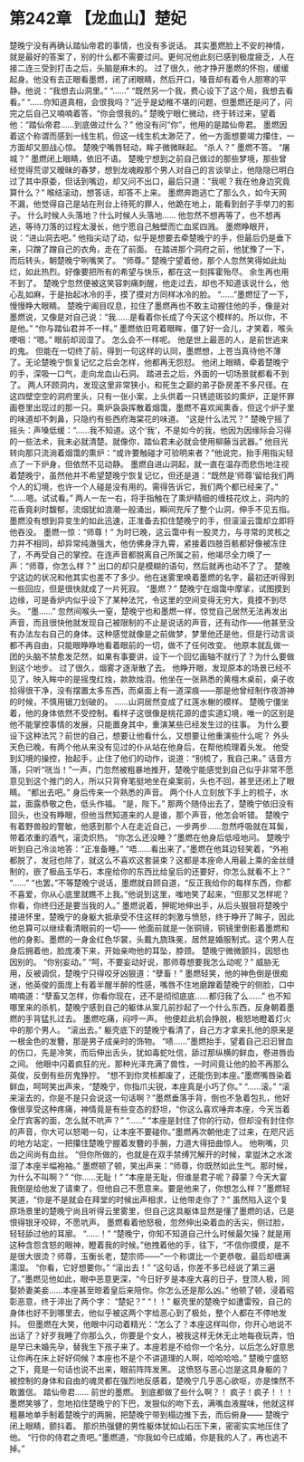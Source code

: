 # 第242章 【龙血山】楚妃
楚晚宁没有再确认踏仙帝君的事情，也没有多说话。
其实墨燃脸上不安的神情，就是最好的答案了，别的什么都不需要过问。更何况他此刻已感到极度疲乏，人在接二连三受到打击之后，头脑是麻木的。
过了很久，他才挣开墨燃的怀抱，缓缓起身。他没有去正眼看墨燃，闭了闭眼睛，然后开口，嗓音却有着令人胆寒的平静。他说：“我想去山洞里。”
“……”
“既然另一个我，费心设下了这个局，我想去看看。”
“……你知道真相，会恨我吗？”近乎是幼稚不堪的问题，但墨燃还是问了，问完之后自己又喃喃着答，“你会恨我的。”
楚晚宁眼仁微动，终于转过来，望着他：“踏仙帝君……到底做过什么？”
他没有问“你”，他用的是踏仙帝君。
墨燃因着这个称谓而感到一线生机，但这一线生机太渺茫了，他一方面想要竭力攥住，一方面却又胆战心惊。
楚晚宁嘴唇轻动，眸子微微眯起。
“杀人？”
墨燃不答。
“屠城？”
墨燃闭上眼睛，依旧不语。
楚晚宁想到之前自己做过的那些梦境，那些曾经觉得荒谬又暧昧的春梦，想到龙魂殿那个男人对自己的言谈举止，他隐隐已明白过了其中原委，但话到嘴边，却又问不出口，最后只道：“我呢？我在他身边究竟算什么？”
喉结滚动，想答话，却答不上来。
墨燃奔跑逃亡了那么久，如今天网不漏，他觉得自己是站在刑台上待死的罪人，他跪在地上，能看到刽子手举刀的影子。
什么时候人头落地？什么时候人头落地……
他忽然不想再等了，也不想再逃，等待刀落的过程太漫长，他宁愿自己触壁而亡血浆四溅。
墨燃睁眼开，说：“进山洞去吧。”
他指尖动了动，似乎是想要去牵楚晚宁的手，但最后仍是垂下来，只蹭了蹭自己的衣角，走在了前面。
在踏进那个洞府之前，他犹豫了一下，而后转头，朝楚晚宁咧嘴笑了。
“师尊。”
楚晚宁望着他，那个人忽然笑得如此灿烂，如此热烈。好像要把所有的希望与快乐，都在这一刻挥霍殆尽。
余生再也用不到了。
楚晚宁忽然便被这笑容刺痛刺醒，他走过去，却也不知道该说什么，他心乱如麻，于是抬起冰冷的手，摸了摸对方同样冰冷的脸。
“……”墨燃怔了一下，慢慢睁大眼睛。
楚晚宁阖目叹息，拉住了墨燃再也不敢主动握住他的手，像是对墨燃说，又像是对自己说：“我……是看着你长成了今天这个模样的。所以你，不是他。”
“你与踏仙君并不一样。”
墨燃依旧弯着眼眸，僵了好一会儿，才笑着，喉头哽咽：“嗯。”
眼前却润湿了。
怎么会不一样呢。
他是世上最恶的人，是前世逃来的鬼。
但能在一切终了前，得到一句这样的认同，墨燃想，上苍当真待他不薄了。无论楚晚宁恢复记忆之后会怎样，他都再无怨怼。
他闭上眼睛，牵着楚晚宁的手，深吸一口气，走向龙血山石洞。
踏进去之后，外面的一切场景就都看不到了。
两人环顾洞内，发现这里非常狭小，和死生之巅的弟子卧房差不多尺径。在这四壁空空的洞府里头，只有一张小案，上头供着一只锈迹斑驳的熏炉，正是怀罪画卷里出现过的那一只。熏炉袅袅挥散着烟霭，墨燃不喜欢闻熏香，但这个炉子里的味道却不刺鼻，只隐约有些西府海棠花的味道。
“这是什么法咒？”
楚晚宁摇了摇头：声嗓低缓：“……我不知道。这个‘我’，不是如今的我，他因为因缘际会习得的一些法术，我未必就清楚。就像你，踏仙君未必就会使用柳藤当武器。”
他目光转向那只流淌着烟霭的熏炉：“或许要触碰才可验明来者？”他说完，抬手用指尖轻点了一下炉身，但依然不见动静。
墨燃自进山洞起，就一直在温存而悲伤地注视着楚晚宁，虽然他并不希望楚晚宁恢复记忆，但还是道：“既然是‘师尊’留给我们两个人的幻境，也许一个人碰是没有用的。需得告诉它，我们两个都已经来了。”
“……嗯。试试看。”
两人一左一右，将手指触在了熏炉精细的缠枝花纹上，洞内的花香竟刹时馥郁，流烟犹如浪潮一般涌出，瞬间充斥了整个山洞，伸手不见五指。墨燃没有想到异变生的如此迅速，正准备去扣住楚晚宁的手，但滚滚云霭却立即将他吞没。
墨燃一惊：“师尊！”
为时已晚，这云霭中有一股灵力，与寻常的灵核之力并不相同，却异常纯澈强大，他仿佛身浮九霄，紧接着四肢百骸都好像被冻住了，不再受自己的掌控。在连声音都脱离自己所属之前，他竭尽全力唤了一声：“师尊，你怎么样？”
出口的却只是模糊的语句，然后就再也动不了了。
楚晚宁这边的状况和他其实也差不了多少。他在迷雾里唤着墨燃的名字，最初还听得到一些回应，但是很快就成了一片死寂。
“墨燃？”
楚晚宁在烟霭中摩挲，试图摸到边缘，可是香炉内似乎设下了某种法咒，令这里的空间变得无穷大，竟摸不到尽头。
“墨……”
忽然间喉头一窒，楚晚宁也和墨燃一样，惊觉自己居然无法再发出声音，而且很快他就发现自己被限制的不止是说话的声音，还有动作——他甚至没有办法左右自己的身体。这种感觉就像是之前做梦，梦里他还是他，但是行动言谈都不再自由，只能眼睁睁地看着眼前的一切，做不了任何改变。
他原本就乱做一团的头脑不禁愈发茫然，如果有事要讲，设下一个回忆画轴不就行了？为什么要做到这个地步。
过了很久，烟雾才逐渐散了去。
他睁开眼，发现原本的场景已经不见了，映入眸中的是摇曳红烛，款款烛泪。他坐在一张熟悉的黄檀木桌前，桌子收拾得很干净，没有摆置太多东西，而桌面上有一道深痕——那是他曾经制作夜游神的时候，不慎用锯刀划破的。
……山洞居然变成了红莲水榭的模样。
楚晚宁僵坐着，他的身体依然不受控制。看样子这很像是桃花源的虚实道幻境，唯一的区别是他不能掌控事情的发展，只能置身其中，重演某些已经发生过的往事。
为什么要设下这种法咒？前世的自己，想要让他看什么，又想要让他重演些什么呢？
外头天色已晚，有两个他从来没有见过的仆从站在他身后，在帮他梳理着头发。
他受到幻境的操控，抬起手，止住了他们的动作，说道：“别梳了，我自己来。”
话音方落，只听“咣当！”一声，门忽然被粗暴地推开，楚晚宁能感觉到自己似乎非常不愿意见到这个推门的人，所以只背脊笔挺地坐在桌案前，头也不回，甚至还闭上了眼睛。
“都出去吧。”
身后传来一个熟悉的声音。
两个仆人立刻放下手上的梳子，水盆，面露恭敬之色，低头作福。
“是，陛下。”
那两个随侍出去了，楚晚宁依旧没有回头，也没有睁眼，但他当然知道来的人是谁，那个声音，他怎会听错。
楚晚宁有着野兽般的警敏，他感到那个人在走近自己，一步两步……忽然呼吸就在耳鬓，带着浓重的酒气，滚烫炽热。
“你怎么还没睡？”墨燃在他身后低哑地问。
楚晚宁听到自己冷淡地答：“正准备睡。”
“唔……看出来了。”墨燃在他耳边轻笑着，“外袍都脱了，发冠也除了，就这么不喜欢这套装束？这都是本座命人用最上乘的金丝缝制的，嵌了极品玉华石，本座给你的东西比给皇后的还要好，你怎么就看不上？”
“……”
“也罢。”不等楚晚宁说话，墨燃就自顾自道，“反正我给你的每样东西，你都不喜爱，你从心底里就瞧不上我。”他说到这里，嗤地笑了起来，“但那又怎样呢？你看，你终归还是要当我的人。”
墨燃说着，狎昵地伸出手，从后头狠狠将楚晚宁搂进怀里，楚晚宁的身躯大抵承受不住这样的刺激与愤怒，终于睁开了眸子，因此他总算可以继续看清眼前的一切——
他面前就是一张铜镜，铜镜里倒影着墨燃和他的身影。墨燃的一身金红色华裳，头戴九旒珠冕，居然是婚服制式。这个男人在身后拥着他，脸庞凑下来，开始亲吻他的耳坠，脖颈。
楚晚宁微微颤抖，因怒也因别的。
“你别妄动。”
“呵，不要妄动好说，那师尊想要我怎么动呢？”
威胁无用，反被调侃，楚晚宁只得咬牙凶狠道：“孽畜！”
墨燃轻笑，他的神色倒是很痴迷，他英俊的面庞上有着半醒半醉的性感，嘴唇不住地磨蹭着楚晚宁的侧脸，口中喃喃道：“孽畜又怎样，你看你现在，还不是彻彻底底……都归我了么……”
也不知哪里来的杀机，楚晚宁感到自己的躯体从案几前抄起了一个什么东西，反身朝着墨燃的手背猛扎过去。
墨燃吃痛，闷哼一声。
他便趁此机会挣脱，极怒地瞪着灯火中的那个男人。
“滚出去。”
躯壳底下的楚晚宁看清了，自己方才拿来扎他的原来是一根金色的发簪，那是男子成亲时的饰物。
“啧……”墨燃抬手，望着自己汩汩冒血的伤口，先是冷笑，而后伸出舌头，犹如毒蛇吐信，舔过那纵横的鲜血，卷进唇齿之间。
他眼中闪着疯狂的光，那种光泽充满了兽性，一时间竟让他的脸不再那么英俊，反倒有些厉鬼狰狞。
“想不到你灵核都废了，还能伤到本座。”墨燃嘴唇染着鲜血，呵呵笑出声来，“楚晚宁，你指爪尖锐，本座真是小巧了你。”
“……滚。”
“滚来滚去的，你是不是只会说这一句话啊？”墨燃垂落手背，倒也不急着包扎，他好像很享受这种疼痛，神情竟是有些变态的舒坦，“你这么喜欢唾弃本座，今天当着全厅宾客的面，怎么就不吭声？”
“……”
“本座是封住了你的行动，但却没有封住你的声音，你大可以怒喝一句，让本座不要碰你。”墨燃再次朝他走了过来，在咫尺远的地方站定，一把攥住楚晚宁握着发簪的手腕，力道大得扭曲惊人。
他咧嘴，贝齿之间尚有血丝。
“但你所做的，也就是在双手禁缚咒解开的时候，拿盥沐之水泼湿了本座半幅袍袖。”
墨燃顿了顿，笑出声来：“师尊，你既然如此生气。那时候，为什么不叫啊？”
“你……无耻！”
“本座是无耻，但谁是君子呢？薛蒙？今天大宴我倒是给他发了请柬了，但他自己不愿意来。要是他来了，你想怎么样？”墨燃轻笑道，“你是不是就会在拜堂的时候出声相求，让他带走你了？”
虽然陷入这个复原场景里的楚晚宁尚且听得云里雾里，但自己这具躯体显然是懂了墨燃的话，已是恨得银牙咬碎，不愿吭声。
墨燃看着他怒极，忽然伸出染着血的舌尖，侧过脸，轻轻舔过他的耳廓。
“……！”
“楚晚宁，你知不知道自己什么时候最欠操？就是用这种含怨含怒的眼神，瞪着我的时候。”他拽着他的手，往下，“不信你摸摸，是不是很大很烫？师尊，玉衡长老，楚宗师——”一个称谓比一个更恭敬，最后却缠满濡湿。
“你看，它好想要你。”
“滚出去！”
“这句话，你差不多已经说了第三遍了。”墨燃见他如此，眼中恶意更深，“今日好歹是本座大喜的日子，登顶人极，同娶娇妻美妾……本座甚至晾着皇后来陪你。你怎么还是那么凶。”
他顿了顿，浸着昭彰恶意，终于淬出了两个字：
“楚妃？”
“！！”
躯壳里的楚晚宁如遭雷殁，自己的身体也好不到哪里去，他似乎被这两个字给恶心到了极处，整个人都在不停地发抖。
但墨燃在大笑，他眼中闪动着精光：“怎么了？本座这样叫你，你开心地说不出话了？好歹我睡了你那么久，你要是个女人，被我这样无休无止地每夜玩弄，怕是早已未婚先孕，替我生下孩子来了。本座若是不给你一个名分，以后怎么好意思让你再在床上好好伺候？本座也不是个不讲道理的人啊，哈哈哈哈。”
楚晚宁盛怒之下，竟是一句话也说不出来，眼前阵阵发黑。
这愤怒与恶心岂是这具身躯的？
被控制的身体和自由的魂灵都在强烈地反感着，楚晚宁几乎恶心欲呕，亦是悚然不敢置信。
踏仙帝君……
前世的墨燃。
到底都做了些什么啊？！
疯子！疯子！！！
墨燃笑够了，忽地掐住楚晚宁的下巴，发狠似的吻下去，满嘴血液腥味，他就这样粗暴地单手制着楚晚宁的两腕，把楚晚宁带到榻边推下去，而后俯身——
楚晚宁闭上眼睛，颤抖着。
那炽热强健的男性躯体犹如山石压下来，密密实实地压住了他。
“行你的侍君之责吧。”墨燃道，“你我如今已成婚，你是我的人了，再也逃不掉。”
